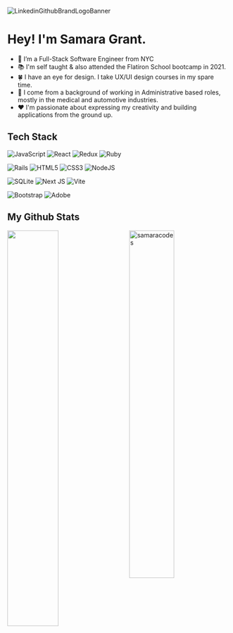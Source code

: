 ![LinkedinGithubBrandLogoBanner](https://user-images.githubusercontent.com/64047870/227796902-741a77a1-b919-4a4c-9497-c12d5a0ffe77.png)



# Hey! I'm Samara Grant. #

- 🧸 I’m a Full-Stack Software Engineer from NYC
- 📚 I'm self taught & also attended the Flatiron School bootcamp in 2021.
- 🍀 I have an eye for design. I take UX/UI design courses in my spare time.
- 🐙 I come from a background of working in Administrative based roles, mostly in the medical and automotive industries.
- ❤️ I'm passionate about expressing my creativity and building applications from the ground up.


## Tech Stack 

![JavaScript](https://img.shields.io/badge/javascript-%23323330.svg?style=for-the-badge&logo=javascript&logoColor=%23F7DF1E)
![React](https://img.shields.io/badge/react-%2320232a.svg?style=for-the-badge&logo=react&logoColor=%2361DAFB)
![Redux](https://img.shields.io/badge/redux-%23593d88.svg?style=for-the-badge&logo=redux&logoColor=white)
![Ruby](https://img.shields.io/badge/ruby-%23CC342D.svg?style=for-the-badge&logo=ruby&logoColor=white)

![Rails](https://img.shields.io/badge/rails-%23CC0000.svg?style=for-the-badge&logo=ruby-on-rails&logoColor=white)
![HTML5](https://img.shields.io/badge/html5-%23E34F26.svg?style=for-the-badge&logo=html5&logoColor=white)
![CSS3](https://img.shields.io/badge/css3-%231572B6.svg?style=for-the-badge&logo=css3&logoColor=white)
![NodeJS](https://img.shields.io/badge/node.js-6DA55F?style=for-the-badge&logo=node.js&logoColor=white)

![SQLite](https://img.shields.io/badge/sqlite-%2307405e.svg?style=for-the-badge&logo=sqlite&logoColor=white)
![Next JS](https://img.shields.io/badge/Next-black?style=for-the-badge&logo=next.js&logoColor=white)
![Vite](https://img.shields.io/badge/vite-%23646CFF.svg?style=for-the-badge&logo=vite&logoColor=white)

![Bootstrap](https://img.shields.io/badge/bootstrap-%23563D7C.svg?style=for-the-badge&logo=bootstrap&logoColor=white)
![Adobe](https://img.shields.io/badge/Adobe%20-%23FF0000.svg?style=flat-square&logo=adobe&logoColor=white)
<br>

## My Github Stats 

<img  src="https://github-readme-streak-stats.herokuapp.com/?user=samaracodes&theme=dracula" width="48%" ><img src="https://github-readme-stats.vercel.app/api?username=samaracodes&show_icons=true&theme=dracula" alt="samaracodes" width="45%" align="right"/>


<!--
**samaracodes/samaracodes** is a ✨ _special_ ✨ repository because its `README.md` (this file) appears on your GitHub profile.

Here are some ideas to get you started:

- 🔭 I’m currently working on ...
- 🌱 I’m currently learning ...
- 👯 I’m looking to collaborate on ...
- 🤔 I’m looking for help with ...
- 💬 Ask me about ...
- 📫 How to reach me: ...
- 😄 Pronouns: ...
- ⚡ Fun fact: ...
-->


